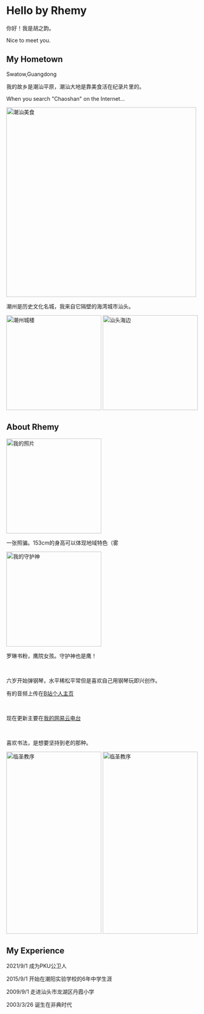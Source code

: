 <html lang="zh-cn">
<head>
 <meta charset="UTF-8">
 <title>Hello by Rhemy</title>
  <script defer src="https://use.fontawesome.com/releases/v5.0.10/js/all.js" integrity="sha384-slN8GvtUJGnv6ca26v8EzVaR9DC58QEwsIk9q1QXdCU8Yu8ck/tL/5szYlBbqmS+" crossorigin="anonymous"></script>
<link href='https://fonts.googleapis.com/css?family=Josefin+Sans:300' rel='stylesheet' type='text/css'>
  <script src="http://html5shiv.googlecode.com/svn/trunk/html5.js"></script>

  <script type="text/javascript">window.PUSH_GLOBAL = {geo_ip_country: 'CN' };</script>
<!-- Google Tag Manager for WordPress by gtm4wp.com -->
<script data-cfasync="false" data-pagespeed-no-defer type="text/javascript">//<![CDATA[
var gtm4wp_datalayer_name = "dataLayer";
var dataLayer = dataLayer || [];
//]]>
</script>
  </head>
  <h1>Hello by Rhemy</h1>
  <p>你好！我是胡之韵。</p>
<p>Nice to meet you.</p>
 
 <h2>My Hometown</h2>
 <p>Swatow,Guangdong</p>
  <p>我的故乡是潮汕平原，潮汕大地是靠美食活在纪录片里的。</p>
 <p>When you search "Chaoshan" on the Internet...</p>
 <img src="https://i.imgur.com/aOgu1A4.png" alt="潮汕美食" width="500">
 <p>潮州是历史文化名城，我来自它隔壁的海湾城市汕头。</p>
 <img src="https://idle-moment.com/wp-content/uploads/2018/10/GR015216-1.jpg" alt="潮州城楼" width="250">
 <img src="https://img.phb123.com/uploads/allimg/170804/19-1FP41KI5527.jpg" alt="汕头海边" width="250">
 
 <h2>About Rhemy</h2>

 <img src="https://i.imgur.com/B37x8CG.jpeg" alt="我的照片" width="250">
  <p>一张照骗。153cm的身高可以体现地域特色（雾</p>

 <img src="https://i.imgur.com/pqK5G8L.png" alt="我的守护神" width="250">
  <p>罗琳书粉，鹰院女孩。守护神也是鹰！</p>
 <br>
 <p>六岁开始弹钢琴，水平稀松平常但是喜欢自己用钢琴玩即兴创作。</p>
 <p>有的音频上传在<a href="https://space.bilibili.com/228364449/audio" target="_blank">B站个人主页</a></p>
 <br>
 <p>现在更新主要在<a href="https://music.163.com/#/djradio?id=794846770" target="_blank">我的网易云电台</a></p>
<br>
 <p>喜欢书法，是想要坚持到老的那种。</p>
 <img src="https://i.imgur.com/ijdmKOP.jpg" alt="临圣教序" width="250" height="480">
 <img src="https://i.imgur.com/qIjUJPs.jpg" alt="临圣教序" width="250" height="480">
 
 <h2>My Experience</h2>
 <p>2021/9/1 成为PKU公卫人</p>
 <p>2015/9/1 开始在潮阳实验学校的6年中学生涯</p>
 <p>2009/9/1 走进汕头市龙湖区丹霞小学</p>
 <p>2003/3/26 诞生在非典时代</p>
